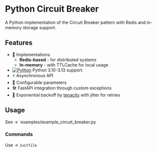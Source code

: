 # Python Circuit Breaker

A Python implementation of the Circuit Breaker pattern with Redis and in-memory storage support.

## Features

- 🚀 Implementations:
  - **Redis-based** - for distributed systems
  - **In-memory** - with TTLCache for local usage
- [![Python](https://img.shields.io/badge/Python-3776AB?style=for-the-badge&logo=python&logoColor=FFD43B)](https://python.org) Python 3.10-3.13 support.
- ⚡ Asynchronous API
- 🔧 Configurable parameters
- 🛠️ FastAPI integration through custom exceptions
- 🔄 Exponential backoff by [tenacity](https://tenacity.readthedocs.io/en/latest/) with jitter for retries

## Usage
See -> `examples/example_circuit_breaker.py

### Commands
Use -> `Justfile`